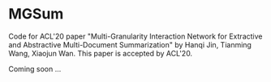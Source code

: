 # MGSum
Code for ACL'20 paper "Multi-Granularity Interaction Network for Extractive and Abstractive Multi-Document Summarization" by Hanqi Jin, Tianming Wang, Xiaojun Wan. This paper is accepted by ACL'20.

Coming soon ...
